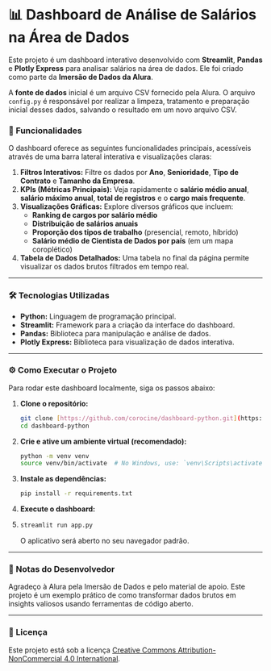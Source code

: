 # 📊 Dashboard de Análise de Salários na Área de Dados

Este projeto é um dashboard interativo desenvolvido com **Streamlit**, **Pandas** e **Plotly Express** para analisar salários na área de dados. Ele foi criado como parte da **Imersão de Dados da Alura**.

A **fonte de dados** inicial é um arquivo CSV fornecido pela Alura. O arquivo `config.py` é responsável por realizar a limpeza, tratamento e preparação inicial desses dados, salvando o resultado em um novo arquivo CSV.

### 🚀 Funcionalidades

O dashboard oferece as seguintes funcionalidades principais, acessíveis através de uma barra lateral interativa e visualizações claras:

1. **Filtros Interativos:** Filtre os dados por **Ano**, **Senioridade**, **Tipo de Contrato** e **Tamanho da Empresa**.
2. **KPIs (Métricas Principais):** Veja rapidamente o **salário médio anual**, **salário máximo anual**, **total de registros** e o **cargo mais frequente**.
3. **Visualizações Gráficas:** Explore diversos gráficos que incluem:
   * **Ranking de cargos por salário médio**
   * **Distribuição de salários anuais**
   * **Proporção dos tipos de trabalho** (presencial, remoto, híbrido)
   * **Salário médio de Cientista de Dados por país** (em um mapa coroplético)
4. **Tabela de Dados Detalhados:** Uma tabela no final da página permite visualizar os dados brutos filtrados em tempo real.

---

### 🛠️ Tecnologias Utilizadas

* **Python:** Linguagem de programação principal.
* **Streamlit:** Framework para a criação da interface do dashboard.
* **Pandas:** Biblioteca para manipulação e análise de dados.
* **Plotly Express:** Biblioteca para visualização de dados interativa.

---

### ⚙️ Como Executar o Projeto

Para rodar este dashboard localmente, siga os passos abaixo:

1. **Clone o repositório:**

   ```bash
   git clone [https://github.com/corocine/dashboard-python.git](https://github.com/corocine/dashboard-python.git)
   cd dashboard-python
   ```
2. **Crie e ative um ambiente virtual (recomendado):**

   ```bash
   python -m venv venv
   source venv/bin/activate  # No Windows, use: `venv\Scripts\activate`
   ```
3. **Instale as dependências:**

   ```bash
   pip install -r requirements.txt
   ```
4. **Execute o dashboard:**
5. ```bash
   streamlit run app.py
   ```

   O aplicativo será aberto no seu navegador padrão.

---

### 📝 Notas do Desenvolvedor

Agradeço à Alura pela Imersão de Dados e pelo material de apoio. Este projeto é um exemplo prático de como transformar dados brutos em insights valiosos usando ferramentas de código aberto.

---

### 📜 Licença

Este projeto está sob a licença [Creative Commons Attribution-NonCommercial 4.0 International](https://creativecommons.org/licenses/by-nc/4.0/).
